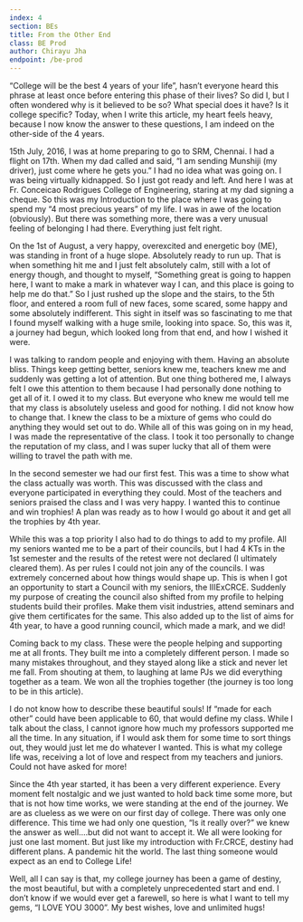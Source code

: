 ```yaml
---
index: 4
section: BEs
title: From the Other End
class: BE Prod
author: Chirayu Jha
endpoint: /be-prod
---
```


“College will be the best 4 years of your life”, hasn’t everyone heard this phrase at least once before entering this phase of their lives? So did I, but I often wondered why is it believed to be so? What special does it have? Is it college specific? Today, when I write this article, my heart feels heavy, because I now know the answer to these questions, I am indeed on the other-side of the 4 years.

15th July, 2016, I was at home preparing to go to SRM, Chennai. I had a flight on 17th. When my dad called and said, “I am sending Munshiji (my driver), just come where he gets you.” I had no idea what was going on. I was being virtually kidnapped. So I just got ready and left. And here I was at Fr. Conceicao Rodrigues College of Engineering, staring at my dad signing a cheque. So this was my Introduction to the place where I was going to spend my “4 most precious years” of my life. I was in awe of the location (obviously). But there was something more, there was a very unusual feeling of belonging I had there. Everything just felt right.

On the 1st of August, a very happy, overexcited and energetic boy (ME), was standing in front of a huge slope. Absolutely ready to run up. That is when something hit me and I just felt absolutely calm, still with a lot of energy though, and thought to myself, “Something great is going to happen here, I want to make a mark in whatever way I can, and this place is going to help me do that.” So I just rushed up the slope and the stairs, to the 5th floor, and entered a room full of new faces, some scared, some happy and some absolutely indifferent. This sight in itself was so fascinating to me that I found myself walking with a huge smile, looking into space. So, this was it, a journey had begun, which looked long from that end, and how I wished it were.

I was talking to random people and enjoying with them. Having an absolute bliss. Things keep getting better, seniors knew me, teachers knew me and suddenly was getting a lot of attention. But one thing bothered me, I always felt I owe this attention to them because I had personally done nothing to get all of it. I owed it to my class. But everyone who knew me would tell me that my class is absolutely useless and good for nothing. I did not know how to change that. I knew the class to be a mixture of gems who could do anything they would set out to do. While all of this was going on in my head, I was made the representative of the class. I took it too personally to change the reputation of my class, and I was super lucky that all of them were willing to travel the path with me.

In the second semester we had our first fest. This was a time to show what the class actually was worth. This was discussed with the class and everyone participated in everything they could. Most of the teachers and seniors praised the class and I was very happy. I wanted this to continue and win trophies! A plan was ready as to how I would go about it and get all the trophies by 4th year.

While this was a top priority I also had to do things to add to my profile. All my seniors wanted me to be a part of their councils, but I had 4 KTs in the 1st semester and the results of the retest were not declared (I ultimately cleared them). As per rules I could not join any of the councils. I was extremely concerned about how things would shape up. This is when I got an opportunity to start a Council with my seniors, the IIIExCRCE. Suddenly my purpose of creating the council also shifted from my profile to helping students build their profiles. Make them visit industries, attend seminars and give them certificates for the same. This also added up to the list of aims for 4th year, to have a good running council, which made a mark, and we did!

Coming back to my class. These were the people helping and supporting me at all fronts. They built me into a completely different person. I made so many mistakes throughout, and they stayed along like a stick and never let me fall. From shouting at them, to laughing at lame PJs we did everything together as a team. We won all the trophies together (the journey is too long to be in this article).

I do not know how to describe these beautiful souls! If “made for each other” could have been applicable to 60, that would define my class. While I talk about the class, I cannot ignore how much my professors supported me all the time. In any situation, if I would ask them for some time to sort things out, they would just let me do whatever I wanted. This is what my college life was, receiving a lot of love and respect from my teachers and juniors. Could not have asked for more!

Since the 4th year started, it has been a very different experience. Every moment felt nostalgic and we just wanted to hold back time some more, but that is not how time works, we were standing at the end of the journey. We are as clueless as we were on our first day of college. There was only one difference. This time we had only one question, “Is it really over?” we knew the answer as well….but did not want to accept it. We all were looking for just one last moment. But just like my introduction with Fr.CRCE, destiny had different plans. A pandemic hit the world. The last thing someone would expect as an end to College Life!

Well, all I can say is that, my college journey has been a game of destiny, the most beautiful, but with a completely unprecedented start and end. I don’t know if we would ever get a farewell, so here is what I want to tell my gems, “I LOVE YOU 3000”. My best wishes, love and unlimited hugs!
